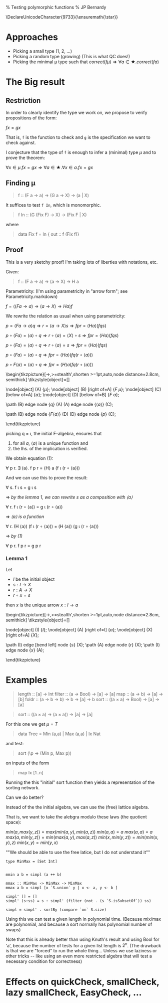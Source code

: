 % Testing polymorphic functions
% JP Bernardy

\DeclareUnicodeCharacter{9733}{\ensuremath{\star}} 

# Approaches

* Picking a small type (1, 2, ...)
* Picking a random type (growing) (This is what QC does!)
* Picking the minimal μ type such that  $correct (f μ) ⇒ ∀ a ∈ ★. correct (f a)$

# The Big result

## Restriction

In order to clearly identify the type we work on, we propose to verify propositions of the form:

$f x = g x$

That is, `f` is the function to check and `g` is the specification we want to check against.

I conjecture that the type of `f` is enough to infer a (minimal) type $μ$
and to prove the theorem:

$∀ x ∈ μ. f x = g x ⇒ ∀ a ∈ ★. ∀ x ∈ a. f x = g x$


## Finding μ

> f :: (F a -> a) -> (G a -> X) -> (a | X)

It suffices to test `f In`, which is monomorphic.

> f In :: (G (Fix F) -> X) -> (Fix F | X)

where

> data Fix f = In { out :: f (Fix f)}


## Proof 

This is a very sketchy proof! I'm taking lots of liberties with notations, etc.

Given:

> f :: (F a → a) → (a → X) → H a

Parametricity: (I'm using parametricity in "arrow form"; see Parametricity.markdown)

$f = ⟨(F a → a) → (a → X) → H a⟩ f$

We rewrite the relation as usual when using parametricity:

$p = ⟨F a → a⟩ q     ⇒  r = ⟨a → X⟩ s     ⇒ f p r = ⟨H a⟩ (f q s)$

$p ∘ ⟨F a⟩ = ⟨a⟩ ∘ q ⇒  r ∘ ⟨a⟩ = ⟨X⟩ ∘ s ⇒ f p r = ⟨H a⟩ (f q s)$

$p ∘ ⟨F a⟩ = ⟨a⟩ ∘ q ⇒  r ∘ ⟨a⟩ =       s ⇒ f p r = ⟨H a⟩ (f q s)$

$p ∘ ⟨F a⟩ = ⟨a⟩ ∘ q                      ⇒ f p r = ⟨H a⟩ (f q (r ∘ ⟨a⟩))$

$p ∘ F ⟨a⟩ = ⟨a⟩ ∘ q                      ⇒ f p r = ⟨H⟩ a (f q (r ∘ ⟨a⟩))$


\begin{tikzpicture}[->,>=stealth',shorten >=1pt,auto,node distance=2.8cm,
                    semithick]
  \tikzstyle{object}=[]

  \node[object]         (A)                    {$μ$};
  \node[object]         (B) [right of=A] {$F~μ$};
  \node[object]         (C) [below of=A] {$a$};
  \node[object]         (D) [below of=B] {$F~a$};

  \path (B) edge              node {$q$} (A)
        (A) edge              node {$⟨a⟩$}   (C);

  \path (B) edge              node {$F ⟨a⟩$} (D)
        (D) edge              node {$p$}     (C);
        
\end{tikzpicture}


picking q = ι, the initial F-algebra, ensures that

1. for all $a$, $⟨a⟩$ is a unique function and
2. the lhs. of the implication is verified.


We obtain equation (1): 

∀ p r. ∃ ⟨a⟩. f p r = ⟨H⟩ a (f ι (r ∘ ⟨a⟩))

And we can use this to prove the result:

∀ s. f ι s = g ι s

⇒   *by the lemma 1, we can rewrite $s$ as a composition with $⟨a⟩$*

∀ r. f ι (r ∘ ⟨a⟩) = g ι (r ∘ ⟨a⟩)

⇒   *$⟨a⟩$ is a function*

∀ r. (H ⟨a⟩) (f ι (r ∘ ⟨a⟩)) = (H ⟨a⟩) (g ι (r ∘ ⟨a⟩))

⇒   *by (1)*

∀ p r. f p r = g p r

### Lemma 1

Let 

* $I$ be the initial object
* $s : I → X$
* $r : A → X$
* $r ∘ x = s$

then $x$ is the unique arrow $x : I → a$


\begin{tikzpicture}[->,>=stealth',shorten >=1pt,auto,node distance=2.8cm,
                    semithick]
  \tikzstyle{object}=[]

  \node[object]         (I)                   {$I$};
  \node[object]         (A) [right of=I]      {$a$};
  \node[object]         (X) [right of=A]      {$X$};

  \path (I) edge [bend left]  node {$s$} (X);
  \path (A) edge              node {$r$} (X);
  \path (I) edge              node {$x$} (A);

        
\end{tikzpicture}



# Examples

> length :: [a] → Int
> filter :: (a → Bool) → [a] → [a]
> map :: (a → b) → [a] → [b]
> foldr :: (a → b → b) → b → [a] → b
> sort :: ((a × a) → Bool) → [a] → [a]

> sort :: ((a × a) → (a × a)) → [a] → [a]

For this one we get $μ = T$

> data Tree = Min (a,a) | Max (a,a) | Ix Nat

and test:

> sort (\p -> (Min p, Max p)) 

on inputs of the form 

> map Ix [1..n]

Running the this "initial" sort function then yields a representation of the sorting network.

Can we do better? 

Instead of the the initial algebra, we can use the (free) lattice algebra.

That is, we want to take the alebgra modulo these laws (the quotient space):

$min (a,max(y,z)) = max (min (a,y), min(a,z))$
$min (a,a) = a$
$max (a,a) = a$
$max (a,min(y,z)) = min (max (a,y), max(a,z))$
$min (x,min(y,z)) = min (min(x,y),z)$
$min (x,y) = min (y,x)$

""We should be able to use the free latice, but I do not understand it""

~~~~
type MinMax = [Set Int]


mmin a b = simpl (a ++ b)

mmax :: MinMax -> MinMax -> MinMax
mmax a b = simpl [x `S.union` y | x <- a, y <- b ]

simpl' [] = []
simpl' (s:ss) = s : simpl' (filter (not . (s `S.isSubsetOf`)) ss)

simpl = simpl' . sortBy (compare `on` S.size)
~~~~

Using this we can test a given length in polynomial time. 
(Because mix/max are polynomial, and because a sort normally has polynomial number of swaps)

Note that this is already better than using Knuth's result and using Bool for
'a', because the number of tests for a given list length is $2^n$. (The drawback
is that we are "forced" to run the whole thing... Unless we use laziness or
other tricks -- like using an even more restricted algebra that will test a
necessary condition for correctness)


# Effects on quickCheck, smallCheck, lazy smallCheck, EasyCheck, ...


